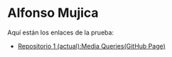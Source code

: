# Alfonso Mujica

Aquí están los enlaces de la prueba:

- [Repositorio 1 (actual):Media Queries(GitHub Page) ](https://alfonsomujicas.github.io/Desafio_latam_modulo2_desafio3-media_queries/)
